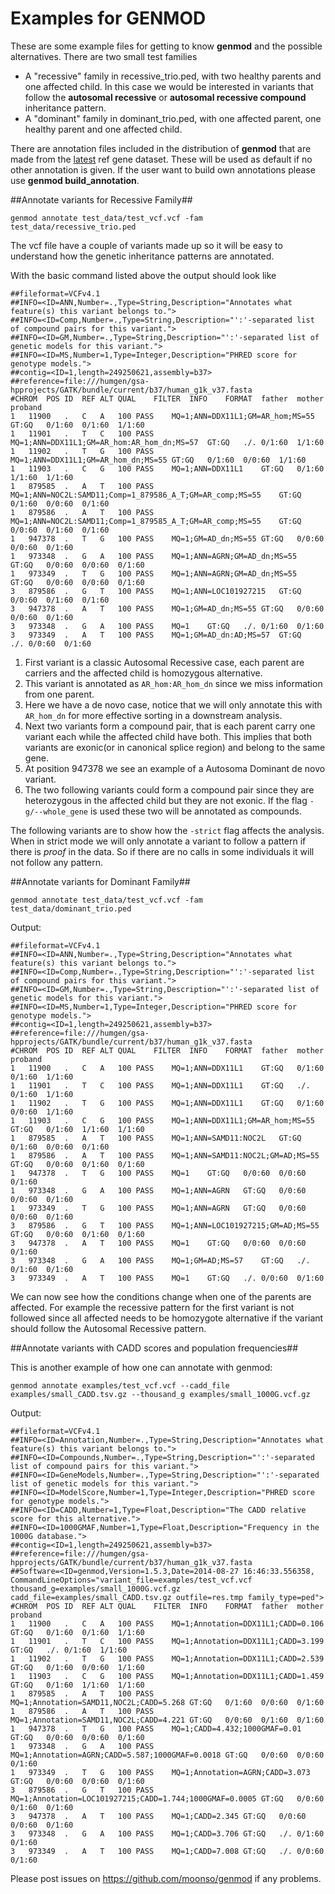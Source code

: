 # Examples for GENMOD #

These are some example files for getting to know **genmod** and the possible alternatives.
There are two small test families

- A "recessive" family in recessive_trio.ped, with two healthy parents and one affected child. In this case we would be interested in variants that follow the **autosomal recessive** or **autosomal recessive compound** inheritance pattern.
- A "dominant" family in dominant_trio.ped, with one affected parent, one healthy parent and one affected child.

There are annotation files included in the distribution of **genmod** that are made from the [latest](ftp://hgdownload.cse.ucsc.edu/goldenPath/hg19/database/refGene.txt.gz) ref gene dataset. These will be used as default if no other annotation is given.
If the user want to build own annotations please use **genmod build_annotation**.

##Annotate variants for Recessive Family##


	genmod annotate test_data/test_vcf.vcf -fam test_data/recessive_trio.ped

The vcf file have a couple of variants made up so it will be easy to understand how the genetic inheritance patterns are annotated.

With the basic command listed above the output should look like

	##fileformat=VCFv4.1
	##INFO=<ID=ANN,Number=.,Type=String,Description="Annotates what feature(s) this variant belongs to.">
	##INFO=<ID=Comp,Number=.,Type=String,Description="':'-separated list of compound pairs for this variant.">
	##INFO=<ID=GM,Number=.,Type=String,Description="':'-separated list of genetic models for this variant.">
	##INFO=<ID=MS,Number=1,Type=Integer,Description="PHRED score for genotype models.">
	##contig=<ID=1,length=249250621,assembly=b37>
	##reference=file:///humgen/gsa-hpprojects/GATK/bundle/current/b37/human_g1k_v37.fasta
	#CHROM	POS	ID	REF	ALT	QUAL	FILTER	INFO	FORMAT	father	mother	proband
	1	11900	.	C	A	100	PASS	MQ=1;ANN=DDX11L1;GM=AR_hom;MS=55	GT:GQ	0/1:60	0/1:60	1/1:60
	1	11901	.	T	C	100	PASS	MQ=1;ANN=DDX11L1;GM=AR_hom:AR_hom_dn;MS=57	GT:GQ	./.	0/1:60	1/1:60
	1	11902	.	T	G	100	PASS	MQ=1;ANN=DDX11L1;GM=AR_hom_dn;MS=55	GT:GQ	0/1:60	0/0:60	1/1:60
	1	11903	.	C	G	100	PASS	MQ=1;ANN=DDX11L1	GT:GQ	0/1:60	1/1:60	1/1:60
	1	879585	.	A	T	100	PASS	MQ=1;ANN=NOC2L:SAMD11;Comp=1_879586_A_T;GM=AR_comp;MS=55	GT:GQ	0/1:60	0/0:60	0/1:60
	1	879586	.	A	T	100	PASS	MQ=1;ANN=NOC2L:SAMD11;Comp=1_879585_A_T;GM=AR_comp;MS=55	GT:GQ	0/0:60	0/1:60	0/1:60
	1	947378	.	T	G	100	PASS	MQ=1;GM=AD_dn;MS=55	GT:GQ	0/0:60	0/0:60	0/1:60
	1	973348	.	G	A	100	PASS	MQ=1;ANN=AGRN;GM=AD_dn;MS=55	GT:GQ	0/0:60	0/0:60	0/1:60
	1	973349	.	T	G	100	PASS	MQ=1;ANN=AGRN;GM=AD_dn;MS=55	GT:GQ	0/0:60	0/0:60	0/1:60
	3	879586	.	G	T	100	PASS	MQ=1;ANN=LOC101927215	GT:GQ	0/0:60	0/1:60	0/1:60
	3	947378	.	A	T	100	PASS	MQ=1;GM=AD_dn;MS=55	GT:GQ	0/0:60	0/0:60	0/1:60
	3	973348	.	G	A	100	PASS	MQ=1	GT:GQ	./.	0/1:60	0/1:60
	3	973349	.	A	T	100	PASS	MQ=1;GM=AD_dn:AD;MS=57	GT:GQ	./.	0/0:60	0/1:60

1. First variant is a classic Autosomal Recessive case, each parent are carriers and the affected child is homozygous alternative.
2. This variant is annotated as ``AR_hom:AR_hom_dn`` since we miss information from one parent.
3. Here we have a de novo case, notice that we will only annotate this with ``AR_hom_dn`` for more effective sorting in a downstream analysis.
4. Next two variants form a compound pair, that is each parent carry one variant each while the affected child have both. This implies that both variants are exonic(or in canonical splice region) and belong to the same gene.
5. At position 947378 we see an example of a Autosoma Dominant de novo variant.
6. The two following variants could form a compound pair since they are heterozygous in the affected child but they are not exonic. If the flag ``-g/--whole_gene`` is used these two will be annotated as compounds.

The following variants are to show how the ``-strict`` flag affects the analysis. When in strict mode we will only annotate a variant to follow a pattern if there is *proof* in the data. So if there are no calls in some individuals it will not follow any pattern. 


##Annotate variants for Dominant Family##

	genmod annotate test_data/test_vcf.vcf -fam test_data/dominant_trio.ped

Output:

	##fileformat=VCFv4.1
	##INFO=<ID=ANN,Number=.,Type=String,Description="Annotates what feature(s) this variant belongs to.">
	##INFO=<ID=Comp,Number=.,Type=String,Description="':'-separated list of compound pairs for this variant.">
	##INFO=<ID=GM,Number=.,Type=String,Description="':'-separated list of genetic models for this variant.">
	##INFO=<ID=MS,Number=1,Type=Integer,Description="PHRED score for genotype models.">
	##contig=<ID=1,length=249250621,assembly=b37>
	##reference=file:///humgen/gsa-hpprojects/GATK/bundle/current/b37/human_g1k_v37.fasta
	#CHROM	POS	ID	REF	ALT	QUAL	FILTER	INFO	FORMAT	father	mother	proband
	1	11900	.	C	A	100	PASS	MQ=1;ANN=DDX11L1	GT:GQ	0/1:60	0/1:60	1/1:60
	1	11901	.	T	C	100	PASS	MQ=1;ANN=DDX11L1	GT:GQ	./.	0/1:60	1/1:60
	1	11902	.	T	G	100	PASS	MQ=1;ANN=DDX11L1	GT:GQ	0/1:60	0/0:60	1/1:60
	1	11903	.	C	G	100	PASS	MQ=1;ANN=DDX11L1;GM=AR_hom;MS=55	GT:GQ	0/1:60	1/1:60	1/1:60
	1	879585	.	A	T	100	PASS	MQ=1;ANN=SAMD11:NOC2L	GT:GQ	0/1:60	0/0:60	0/1:60
	1	879586	.	A	T	100	PASS	MQ=1;ANN=SAMD11:NOC2L;GM=AD;MS=55	GT:GQ	0/0:60	0/1:60	0/1:60
	1	947378	.	T	G	100	PASS	MQ=1	GT:GQ	0/0:60	0/0:60	0/1:60
	1	973348	.	G	A	100	PASS	MQ=1;ANN=AGRN	GT:GQ	0/0:60	0/0:60	0/1:60
	1	973349	.	T	G	100	PASS	MQ=1;ANN=AGRN	GT:GQ	0/0:60	0/0:60	0/1:60
	3	879586	.	G	T	100	PASS	MQ=1;ANN=LOC101927215;GM=AD;MS=55	GT:GQ	0/0:60	0/1:60	0/1:60
	3	947378	.	A	T	100	PASS	MQ=1	GT:GQ	0/0:60	0/0:60	0/1:60
	3	973348	.	G	A	100	PASS	MQ=1;GM=AD;MS=57	GT:GQ	./.	0/1:60	0/1:60
	3	973349	.	A	T	100	PASS	MQ=1	GT:GQ	./.	0/0:60	0/1:60


We can now see how the conditions change when one of the parents are affected. For example the recessive pattern for the first variant is not followed since all affected needs to be homozygote alternative if the variant should follow the Autosomal Recessive pattern.

##Annotate variants with CADD scores and population frequencies##

This is another example of how one can annotate with genmod:

	genmod annotate examples/test_vcf.vcf --cadd_file examples/small_CADD.tsv.gz --thousand_g examples/small_1000G.vcf.gz

Output:

	##fileformat=VCFv4.1
	##INFO=<ID=Annotation,Number=.,Type=String,Description="Annotates what feature(s) this variant belongs to.">
	##INFO=<ID=Compounds,Number=.,Type=String,Description="':'-separated list of compound pairs for this variant.">
	##INFO=<ID=GeneModels,Number=.,Type=String,Description="':'-separated list of genetic models for this variant.">
	##INFO=<ID=ModelScore,Number=1,Type=Integer,Description="PHRED score for genotype models.">
	##INFO=<ID=CADD,Number=1,Type=Float,Description="The CADD relative score for this alternative.">
	##INFO=<ID=1000GMAF,Number=1,Type=Float,Description="Frequency in the 1000G database.">
	##contig=<ID=1,length=249250621,assembly=b37>
	##reference=file:///humgen/gsa-hpprojects/GATK/bundle/current/b37/human_g1k_v37.fasta
	##Software=<ID=genmod,Version=1.5.3,Date=2014-08-27 16:46:33.556358, CommandLineOptions="variant_file=examples/test_vcf.vcf thousand_g=examples/small_1000G.vcf.gz cadd_file=examples/small_CADD.tsv.gz outfile=res.tmp family_type=ped">
	#CHROM	POS	ID	REF	ALT	QUAL	FILTER	INFO	FORMAT	father	mother	proband
	1	11900	.	C	A	100	PASS	MQ=1;Annotation=DDX11L1;CADD=0.106	GT:GQ	0/1:60	0/1:60	1/1:60
	1	11901	.	T	C	100	PASS	MQ=1;Annotation=DDX11L1;CADD=3.199	GT:GQ	./.	0/1:60	1/1:60
	1	11902	.	T	G	100	PASS	MQ=1;Annotation=DDX11L1;CADD=2.539	GT:GQ	0/1:60	0/0:60	1/1:60
	1	11903	.	C	G	100	PASS	MQ=1;Annotation=DDX11L1;CADD=1.459	GT:GQ	0/1:60	1/1:60	1/1:60
	1	879585	.	A	T	100	PASS	MQ=1;Annotation=SAMD11,NOC2L;CADD=5.268	GT:GQ	0/1:60	0/0:60	0/1:60
	1	879586	.	A	T	100	PASS	MQ=1;Annotation=SAMD11,NOC2L;CADD=4.221	GT:GQ	0/0:60	0/1:60	0/1:60
	1	947378	.	T	G	100	PASS	MQ=1;CADD=4.432;1000GMAF=0.01	GT:GQ	0/0:60	0/0:60	0/1:60
	1	973348	.	G	A	100	PASS	MQ=1;Annotation=AGRN;CADD=5.587;1000GMAF=0.0018	GT:GQ	0/0:60	0/0:60	0/1:60
	1	973349	.	T	G	100	PASS	MQ=1;Annotation=AGRN;CADD=3.073	GT:GQ	0/0:60	0/0:60	0/1:60
	3	879586	.	G	T	100	PASS	MQ=1;Annotation=LOC101927215;CADD=1.744;1000GMAF=0.0005	GT:GQ	0/0:60	0/1:60	0/1:60
	3	947378	.	A	T	100	PASS	MQ=1;CADD=2.345	GT:GQ	0/0:60	0/0:60	0/1:60
	3	973348	.	G	A	100	PASS	MQ=1;CADD=3.706	GT:GQ	./.	0/1:60	0/1:60
	3	973349	.	A	T	100	PASS	MQ=1;CADD=7.008	GT:GQ	./.	0/0:60	0/1:60
	


Please post issues on https://github.com/moonso/genmod if any problems.